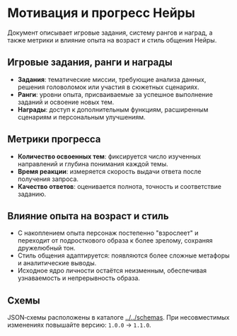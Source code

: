 # Мотивация и прогресс Нейры

Документ описывает игровые задания, систему рангов и наград, а также метрики и влияние опыта на возраст и стиль общения Нейры.

## Игровые задания, ранги и награды
- **Задания**: тематические миссии, требующие анализа данных, решения головоломок или участия в сюжетных сценариях.
- **Ранги**: уровни опыта, присваиваемые за успешное выполнение заданий и освоение новых тем.
- **Награды**: доступ к дополнительным функциям, расширенным сценариям и персональным улучшениям.

## Метрики прогресса
- **Количество освоенных тем**: фиксируется число изученных направлений и глубина понимания каждой темы.
- **Время реакции**: измеряется скорость выдачи ответа после получения запроса.
- **Качество ответов**: оценивается полнота, точность и соответствие заданию.

## Влияние опыта на возраст и стиль
- С накоплением опыта персонаж постепенно "взрослеет" и переходит от подросткового образа к более зрелому, сохраняя дружелюбный тон.
- Стиль общения адаптируется: появляются более сложные метафоры и аналитические выводы.
- Исходное ядро личности остаётся неизменным, обеспечивая узнаваемость и непрерывность образа.


## Схемы

JSON‑схемы расположены в каталоге [../../schemas](../../schemas). При несовместимых изменениях повышайте версию: `1.0.0` → `1.1.0`.
